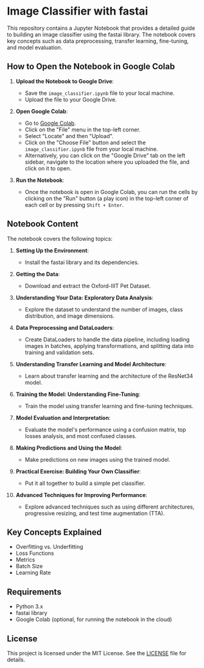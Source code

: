 # Image Classifier with fastai

This repository contains a Jupyter Notebook that provides a detailed guide to building an image classifier using the fastai library. The notebook covers key concepts such as data preprocessing, transfer learning, fine-tuning, and model evaluation.

## How to Open the Notebook in Google Colab

1. **Upload the Notebook to Google Drive**:
   - Save the `image_classifier.ipynb` file to your local machine.
   - Upload the file to your Google Drive.

2. **Open Google Colab**:
   - Go to [Google Colab](https://colab.research.google.com/).
   - Click on the "File" menu in the top-left corner.
   - Select "Locate" and then "Upload".
   - Click on the "Choose File" button and select the `image_classifier.ipynb` file from your local machine.
   - Alternatively, you can click on the "Google Drive" tab on the left sidebar, navigate to the location where you uploaded the file, and click on it to open.

3. **Run the Notebook**:
   - Once the notebook is open in Google Colab, you can run the cells by clicking on the "Run" button (a play icon) in the top-left corner of each cell or by pressing `Shift + Enter`.

## Notebook Content

The notebook covers the following topics:

1. **Setting Up the Environment**:
   - Install the fastai library and its dependencies.

2. **Getting the Data**:
   - Download and extract the Oxford-IIIT Pet Dataset.

3. **Understanding Your Data: Exploratory Data Analysis**:
   - Explore the dataset to understand the number of images, class distribution, and image dimensions.

4. **Data Preprocessing and DataLoaders**:
   - Create DataLoaders to handle the data pipeline, including loading images in batches, applying transformations, and splitting data into training and validation sets.

5. **Understanding Transfer Learning and Model Architecture**:
   - Learn about transfer learning and the architecture of the ResNet34 model.

6. **Training the Model: Understanding Fine-Tuning**:
   - Train the model using transfer learning and fine-tuning techniques.

7. **Model Evaluation and Interpretation**:
   - Evaluate the model's performance using a confusion matrix, top losses analysis, and most confused classes.

8. **Making Predictions and Using the Model**:
   - Make predictions on new images using the trained model.

9. **Practical Exercise: Building Your Own Classifier**:
   - Put it all together to build a simple pet classifier.

10. **Advanced Techniques for Improving Performance**:
    - Explore advanced techniques such as using different architectures, progressive resizing, and test time augmentation (TTA).

## Key Concepts Explained

- Overfitting vs. Underfitting
- Loss Functions
- Metrics
- Batch Size
- Learning Rate

## Requirements

- Python 3.x
- fastai library
- Google Colab (optional, for running the notebook in the cloud)

## License

This project is licensed under the MIT License. See the [LICENSE](LICENSE) file for details.
